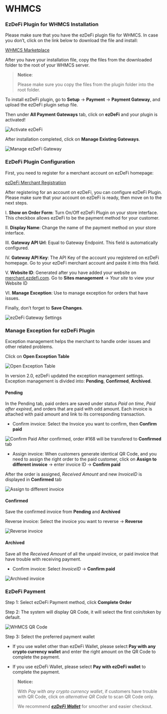 # WHMCS

### EzDeFi Plugin for WHMCS Installation

Please make sure that you have the ezDeFi plugin file for WHMCS. In case you don’t, click on the link below to download the file and install:

[WHMCS Marketplace](https://marketplace.whmcs.com/product/5231)

After you have your installation file, copy the files from the downloaded folder to the root of your WHMCS server.
> **Notice**:
>
> Please make sure you copy the files from the plugin folder into the root folder.

To install ezDeFi plugin, go to **Setup** -> **Payment** -> **Payment Gateway**, and upload the ezDeFi plugin setup file.

Then under **All Payment Gateways** tab, click on **ezDeFi** and your plugin is activated!

![Activate ezDeFi](../../img/whmcs-actv.png "Activate ezDeFi")

After installation completed, click on **Manage Existing Gateways**.

![Manage ezDeFi Gateway](../../img/whmcs-manage.png "Manage ezDeFi Gateway")

### EzDeFi Plugin Configuration

First, you need to register for a merchant account on ezDeFi homepage:

[ezDeFi Merchant Registration](https://merchant.ezdefi.com/register?utm_source=docs)

After registering for an account on ezDeFi, you can configure ezDeFi Plugin. Please make sure that your account on ezDeFi is ready, then move on to the next steps.


I. **Show on Order Form**: Turn On/Off ezDeFi Plugin on your store interface. This checkbox allows ezDeFi to be the payment method for your customer.

II. **Display Name**: Change the name of the payment method on your store interface.

III. **Gateway API Url**: Equal to Gateway Endpoint. This field is automatically configured.

IV. **Gateway API Key**: The API Key of the account you registered on ezDeFi homepage. Go to your ezDeFi merchant account and paste it into this field.

V. **Website ID**: Generated after you have added your website on [merchant.ezdefi.com](https://merchant.ezdefi.com/). Go to **Sites management** -> *Your site* to view your Website ID

VI. **Manage Exception**: Use to manage exception for orders that have issues.  

Finally, don’t forget to **Save Changes**.

![ezDeFi Gateway Settings](../../img/whmcs-setting.png "ezDeFi Gateway Settings")

### Manage Exception for ezDeFi Plugin

Exception management helps the merchant to handle order issues and other related problems.

Click on **Open Exception Table**

![Open Exception Table](../../img/whmcs-exception.png "Open Exception Table")

In version 2.0, ezDeFi updated the exception management settings. Exception management is divided into: **Pending**, **Confirmed**, **Archived**.

#### Pending

In the Pending tab, paid orders are saved under status *Paid on time*, *Paid after expired*, and orders that are paid with odd amount. Each invoice is attached with paid amount and link to its corresponding transaction.

* Confirm invoice: Select the Invoice you want to confirm, then **Confirm paid**

![Confirm Paid](../../img/whmcs-exception1.png "Confirm Paid")
After confirmed, order #168 will be transfered to **Confirmed** tab

* Assign invoice: When customers generate identical QR Code, and you need to assign the right order to the paid customer, click on **Assign to different invoice** -> enter invoice ID -> **Confirm paid**

After the order is assigned, *Received Amount* and new *InvoiceID* is displayed in **Confirmed** tab

![Assign to different invoice](../../img/whmcs-exception2.png "Assign to different invoice")

#### Confirmed

Save the confirmed invoice from **Pending** and **Archived**

Reverse invoice: Select the invoice you want to reverse -> **Reverse**

![Reverse invoice](../../img/whmcs-exception3.png "Reverse invoice")

#### Archived

Save all the *Received Amount* of all the unpaid invoice, or paid invoice that have trouble with receiving payment.

* Confirm invoice: Select *InvoiceID* -> **Confirm paid**

![Archived invoice](../../img/whmcs-exception4.png "Archived invoice")

### EzDeFi Payment

Step 1: Select ezDeFi Payment method, click **Complete Order**

Step 2: The system will display QR Code, it will select the first coin/token by default.

![WHMCS QR Code](../../img/whmcs-qr.png "WHMCS QR Code")

Step 3: Select the preferred payment wallet

* If you use wallet other than ezDeFi Wallet, please select **Pay with any crypto currency wallet** and enter the right amount on the QR Code to complete the payment.

* If you use ezDeFi Wallet, please select **Pay with ezDeFi wallet** to complete the payment.

> **Notice:** 
>
> With *Pay with any crypto currency wallet*, if customers have trouble with QR Code, click on *alternative QR Code* to scan QR Code only.
> 
> We recommend ***[ezDeFi Wallet](https://ezdefi.com/wallet/)*** for smoother and easier checkout.
